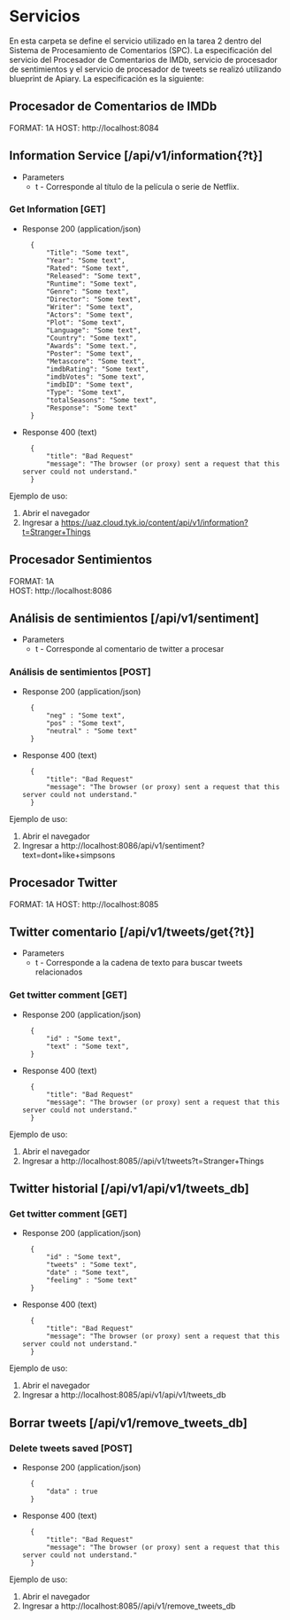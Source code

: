 # Servicios
En esta carpeta se define el servicio utilizado en la tarea 2
dentro del Sistema de Procesamiento de Comentarios (SPC).
La especificación del servicio del Procesador de Comentarios de IMDb,
servicio de procesador de sentimientos y el servicio de procesador
de tweets se realizó utilizando blueprint de Apiary.
La especificación es la siguiente:

## Procesador de Comentarios de IMDb
  
FORMAT: 1A
HOST: http://localhost:8084

## Information Service [/api/v1/information{?t}]

+ Parameters
    + t - Corresponde al título de la película o serie de Netflix.

### Get Information [GET]

+ Response 200 (application/json)

        { 
            "Title": "Some text",
            "Year": "Some text", 
            "Rated": "Some text",
            "Released": "Some text",
            "Runtime": "Some text",
            "Genre": "Some text",
            "Director": "Some text",
            "Writer": "Some text",
            "Actors": "Some text",
            "Plot": "Some text",
            "Language": "Some text",
            "Country": "Some text",
            "Awards": "Some text.",
            "Poster": "Some text",
            "Metascore": "Some text",
            "imdbRating": "Some text",
            "imdbVotes": "Some text",
            "imdbID": "Some text",
            "Type": "Some text",
            "totalSeasons": "Some text",
            "Response": "Some text"
        }

+ Response 400 (text)

        {
            "title": "Bad Request"
            "message": "The browser (or proxy) sent a request that this server could not understand."
        }

Ejemplo de uso: 
1. Abrir el navegador
2. Ingresar a https://uaz.cloud.tyk.io/content/api/v1/information?t=Stranger+Things



## Procesador Sentimientos
  
FORMAT: 1A  
HOST: http://localhost:8086

## Análisis de sentimientos [/api/v1/sentiment]

+ Parameters
    + t - Corresponde al comentario de twitter a procesar 

### Análisis de sentimientos [POST]

+ Response 200 (application/json)

        { 
            "neg" : "Some text",
            "pos" : "Some text",
            "neutral" : "Some text"
        }

+ Response 400 (text)

        {
            "title": "Bad Request"
            "message": "The browser (or proxy) sent a request that this server could not understand."
        }

Ejemplo de uso: 
1. Abrir el navegador
2. Ingresar a http://localhost:8086/api/v1/sentiment?text=dont+like+simpsons


## Procesador Twitter

FORMAT: 1A
HOST: http://localhost:8085

## Twitter comentario [/api/v1/tweets/get{?t}]

+ Parameters
    + t - Corresponde a la cadena de texto para buscar tweets relacionados

### Get twitter comment [GET]

+ Response 200 (application/json)

        {
            "id" : "Some text",
            "text" : "Some text",
        }

+ Response 400 (text)

        {
            "title": "Bad Request"
            "message": "The browser (or proxy) sent a request that this server could not understand."
        }

Ejemplo de uso:
1. Abrir el navegador
2. Ingresar a http://localhost:8085//api/v1/tweets?t=Stranger+Things

## Twitter historial [/api/v1/api/v1/tweets_db]

### Get twitter comment [GET]

+ Response 200 (application/json)

        {
            "id" : "Some text",
            "tweets" : "Some text",
            "date" : "Some text",
            "feeling" : "Some text"
        }

+ Response 400 (text)

        {
            "title": "Bad Request"
            "message": "The browser (or proxy) sent a request that this server could not understand."
        }

Ejemplo de uso:
1. Abrir el navegador
2. Ingresar a http://localhost:8085/api/v1/api/v1/tweets_db


## Borrar tweets [/api/v1/remove_tweets_db]

### Delete tweets saved [POST]

+ Response 200 (application/json)

        {
            "data" : true
        }

+ Response 400 (text)

        {
            "title": "Bad Request"
            "message": "The browser (or proxy) sent a request that this server could not understand."
        }

Ejemplo de uso:
1. Abrir el navegador
2. Ingresar a http://localhost:8085//api/v1/remove_tweets_db




